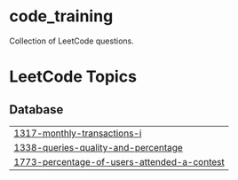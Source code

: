 # code_training
Collection of LeetCode questions.

<!---LeetCode Topics Start-->
# LeetCode Topics
## Database
|  |
| ------- |
| [1317-monthly-transactions-i](https://github.com/SolCat/code_training/tree/master/1317-monthly-transactions-i) |
| [1338-queries-quality-and-percentage](https://github.com/SolCat/code_training/tree/master/1338-queries-quality-and-percentage) |
| [1773-percentage-of-users-attended-a-contest](https://github.com/SolCat/code_training/tree/master/1773-percentage-of-users-attended-a-contest) |
<!---LeetCode Topics End-->